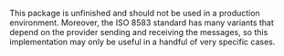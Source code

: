This package is unfinished and should not be used in a production environment. Moreover, the ISO 8583 standard has many variants that depend on the provider sending and receiving the messages, so this implementation may only be useful in a handful of very specific cases. 

